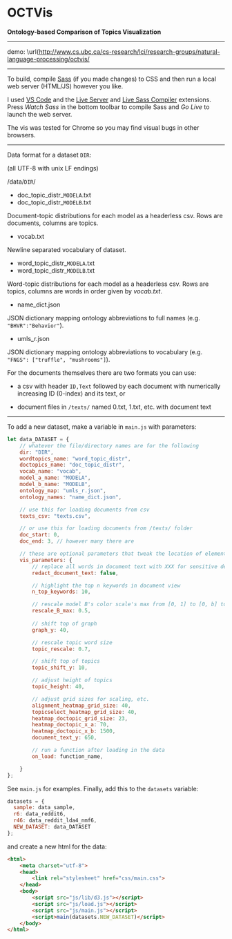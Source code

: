 # OCTVis 

**Ontology-based Comparison of Topics Visualization**

---
demo: \url{http://www.cs.ubc.ca/cs-research/lci/research-groups/natural-language-processing/octvis/

---

To build, compile [Sass](https://sass-lang.com/) (if you made changes) to CSS and then run a local web server (HTML/JS) however you like. 

I used [VS Code](https://code.visualstudio.com/) and the [Live Server](https://marketplace.visualstudio.com/items?itemName=ritwickdey.LiveServer) and [Live Sass Compiler](https://marketplace.visualstudio.com/items?itemName=ritwickdey.live-sass) extensions. Press *Watch Sass* in the bottom toolbar to compile Sass and *Go Live* to launch the web server.

The vis was tested for Chrome so you may find visual bugs in other browsers.

---

Data format for a dataset `DIR`:

(all UTF-8 with unix LF endings)

/data/`DIR`/

- doc_topic_distr_`MODELA`.txt
- doc_topic_distr_`MODELB`.txt

Document-topic distributions for each model as a headerless csv. Rows are documents, columns are topics.

- vocab.txt

Newline separated vocabulary of dataset.

- word_topic_distr_`MODELA`.txt
- word_topic_distr_`MODELB`.txt

Word-topic distributions for each model as a headerless csv. Rows are topics, columns are words in order given by *vocab.txt*.

- name_dict.json

JSON dictionary mapping ontology abbreviations to full names (e.g. `"BHVR":"Behavior"`).

- umls_r.json

JSON dictionary mapping ontology abbreviations to vocabulary (e.g. `"FNGS": ["truffle", "mushrooms"]`).

For the documents themselves there are two formats you can use:

- a csv with header `ID,Text` followed by each document with numerically increasing ID (0-index) and its text, or

- document files in `/texts/` named 0.txt, 1.txt, etc. with document text

---

To add a new dataset, make a variable in `main.js` with parameters:

```javascript
let data_DATASET = {
    // whatever the file/directory names are for the following
    dir: "DIR", 
    wordtopics_name: "word_topic_distr",
    doctopics_name: "doc_topic_distr",
    vocab_name: "vocab",
    model_a_name: "MODELA",
    model_b_name: "MODELB",
    ontology_map: "umls_r.json",
    ontology_names: "name_dict.json",

    // use this for loading documents from csv
    texts_csv: "texts.csv",

    // or use this for loading documents from /texts/ folder
    doc_start: 0,
    doc_end: 3, // however many there are

    // these are optional parameters that tweak the location of elements in the vis. feel free to add more (see how they are loaded in via main.js and load.js)
    vis_parameters: {
        // replace all words in document text with XXX for sensitive demos
        redact_document_text: false, 

        // highlight the top n keywords in document view 
        n_top_keywords: 10, 

        // rescale model B's color scale's max from [0, 1] to [0, b] to make the blue darker
        rescale_B_max: 0.5,
        
        // shift top of graph
        graph_y: 40,

        // rescale topic word size
        topic_rescale: 0.7,

        // shift top of topics
        topic_shift_y: 10,

        // adjust height of topics
        topic_height: 40,

        // adjust grid sizes for scaling, etc.
        alignment_heatmap_grid_size: 40,
        topicselect_heatmap_grid_size: 40,
        heatmap_doctopic_grid_size: 23,
        heatmap_doctopic_x_a: 70,
        heatmap_doctopic_x_b: 1500,
        document_text_y: 650,

        // run a function after loading in the data
        on_load: function_name,

    }
};
```
See `main.js` for examples. Finally, add this to the `datasets` variable:

```javascript
datasets = {
  sample: data_sample,
  r6: data_reddit6,
  r46: data_reddit_lda4_nmf6,
  NEW_DATASET: data_DATASET
};
```

and create a new html for the data:

```html
<html>
    <meta charset="utf-8">
    <head>
        <link rel="stylesheet" href="css/main.css">
    </head>
    <body>
        <script src="js/lib/d3.js"></script>
        <script src="js/load.js"></script>
        <script src="js/main.js"></script>
        <script>main(datasets.NEW_DATASET)</script>
    </body>
</html>
```
